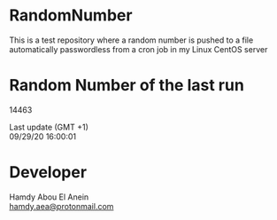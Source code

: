 # RandomNumber    
This is a test repository where a random number is pushed to a file automatically passwordless from a cron job in my Linux CentOS server    
# Random Number of the last run   
14463
      
Last update (GMT +1)    
09/29/20 16:00:01
# Developer    
Hamdy Abou El Anein   
hamdy.aea@protonmail.com
